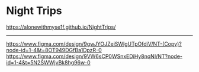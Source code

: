 # Night Trips 
https://alonewithmyse1f.github.io/NightTrips/

__________________________________________________________
https://www.figma.com/design/9gwJYOJZeiSWlgUTpOfdiV/NT-(Copy)?node-id=1-4&t=8OT949DGfBa1DpzR-0
https://www.figma.com/design/9VW6sCP0WSnxEDiHy8nqNI/NT?node-id=1-4&t=5N2SWWjvBk8hg96w-0

